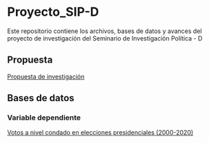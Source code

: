 # Proyecto_SIP-D
Este repositorio contiene los archivos, bases de datos y avances del proyecto de investigación del Seminario de Investigación Política - D
## Propuesta
[Propuesta de investigación](https://github.com/AlvaroPLZ/Proyecto---SIP-D/blob/bd56b82ddbfb95773075b2117a3cdaf3fdbedb31/Propuesta_de_investigacio%CC%81n_SIP_D%20.pdf)
## Bases de datos 
### Variable dependiente 
[Votos a nivel condado en elecciones presidenciales (2000-2020)](https://github.com/AlvaroPLZ/Proyecto---SIP-D/blob/9ca214b51a89840ff8ef53d0eb7229757e835620/BASES%20DE%20DATOS/County%20Presidential%20Elections%20Returns_2000-2020/countypres_2000-2020.xlsx)
